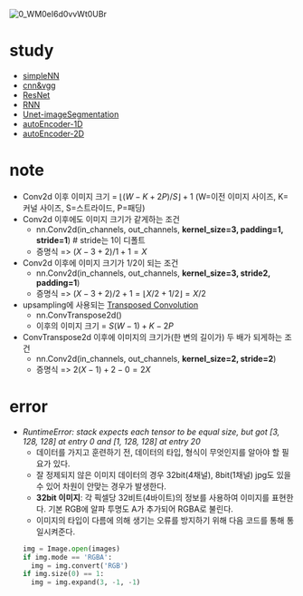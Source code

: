 ![0_WM0eI6d0vvWt0UBr](https://github.com/rbdus0715/Machine-Learning/assets/85426187/adfa297c-ffe5-427a-b384-50ea43137fd9)

# study
- [simpleNN](https://github.com/rbdus0715/Machine-Learning/blob/main/study/torch/1.simpleNN.ipynb)
- [cnn&vgg](https://github.com/rbdus0715/Machine-Learning/blob/main/study/torch/2.cnn_vgg.ipynb)
- [ResNet](https://github.com/rbdus0715/Machine-Learning/blob/main/study/torch/3.resnet.ipynb)
- [RNN](https://github.com/rbdus0715/Machine-Learning/blob/main/study/torch/4.rnn.ipynb)
- [Unet-imageSegmentation](https://github.com/rbdus0715/Machine-Learning/blob/main/study/torch/5.unet_segmentation.ipynb)
- [autoEncoder-1D](https://github.com/rbdus0715/Machine-Learning/blob/main/study/torch/6.auto_encoder_2.ipynb)
- [autoEncoder-2D](https://github.com/rbdus0715/Machine-Learning/blob/main/study/torch/6.auto_encoder.ipynb)

# note
- Conv2d 이후 이미지 크기 = $\lfloor{(W-K+2P)/S}\rfloor+ 1$ (W=이전 이미지 사이즈, K=커널 사이즈, S=스트라이드, P=패딩)
- Conv2d 이후에도 이미지 크기가 같게하는 조건
  - nn.Conv2d(in_channels, out_channels, **kernel_size=3, padding=1, stride=1**) # stride는 1이 디폴트
  - 증명식 => $(X-3+2)/1+1 = X$
- Conv2d 이후에 이미지 크기가 1/2이 되는 조건
  - nn.Conv2d(in_channels, out_channels, **kernel_size=3, stride2, padding=1**)
  - 증명식 => $(X-3+2)/2+1=\lfloor{X/2+1/2}\rfloor=X/2$
- upsampling에 사용되는 [Transposed Convolution](https://www.youtube.com/watch?v=U3C8l6w-wn0)
  - nn.ConvTranspose2d()
  - 이후의 이미지 크기 = $S(W-1)+K-2P$
- ConvTranspose2d 이후에 이미지의 크기가(한 변의 길이가) 두 배가 되게하는 조건
  - nn.Conv2d(in_channels, out_channels, **kernel_size=2, stride=2**)
  - 증명식 => $2(X-1)+2-0=2X$

# error
- *RuntimeError: stack expects each tensor to be equal size, but got [3, 128, 128] at entry 0 and [1, 128, 128] at entry 20*
  - 데이터를 가지고 훈련하기 전, 데이터의 타입, 형식이 무엇인지를 알아야 할 필요가 있다.
  - 잘 정제되지 않은 이미지 데이터의 경우 32bit(4채널), 8bit(1채널) jpg도 있을 수 있어 차원이 안맞는 경우가 발생한다.
  - **32bit 이미지**: 각 픽셀당 32비트(4바이트)의 정보를 사용하여 이미지를 표현한다. 기본 RGB에 알파 투명도 A가 추가되어 RGBA로 불린다.
  - 이미지의 타입이 다름에 의해 생기는 오류를 방지하기 위해 다음 코드를 통해 통일시켜준다.
  ```python
  img = Image.open(images)
  if img.mode == 'RGBA':
    img = img.convert('RGB')
  if img.size(0) == 1:
    img = img.expand(3, -1, -1)
  ```

